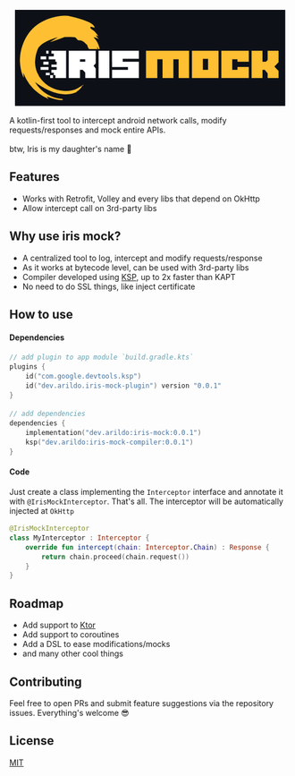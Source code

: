 <p align="center">
  <img src="assets/iris-mock-header.png" />
</p>
A kotlin-first tool to intercept android network calls, modify requests/responses and mock entire APIs.
<br><br>
btw, Iris is my daughter's name 🥰

## Features
- Works with Retrofit, Volley and every libs that depend on OkHttp
- Allow intercept call on 3rd-party libs

## Why use iris mock?
- A centralized tool to log, intercept and modify requests/response
- As it works at bytecode level, can be used with 3rd-party libs
- Compiler developed using [KSP](https://github.com/google/ksp), up to 2x faster than KAPT
- No need to do SSL things, like inject certificate

## How to use

#### Dependencies

```kotlin
// add plugin to app module `build.gradle.kts`
plugins {
    id("com.google.devtools.ksp")
    id("dev.arildo.iris-mock-plugin") version "0.0.1"
}

// add dependencies
dependencies {
    implementation("dev.arildo:iris-mock:0.0.1")
    ksp("dev.arildo:iris-mock-compiler:0.0.1")
}
```

#### Code
Just create a class implementing the `Interceptor` interface and annotate it with `@IrisMockInterceptor`. That's all. The interceptor will be automatically injected at `OkHttp`

```kotlin
@IrisMockInterceptor
class MyInterceptor : Interceptor {
    override fun intercept(chain: Interceptor.Chain) : Response {
        return chain.proceed(chain.request())
    }
}
```

## Roadmap
- Add support to [Ktor](https://github.com/ktorio/ktor)
- Add support to coroutines
- Add a DSL to ease modifications/mocks
- and many other cool things

## Contributing
Feel free to open PRs and submit feature suggestions via the repository issues. Everything's welcome 😎

## License
[MIT](https://choosealicense.com/licenses/mit/)
